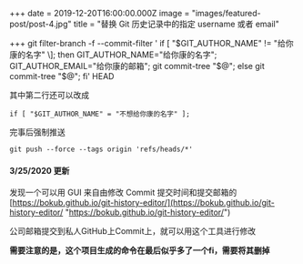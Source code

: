 +++
date = 2019-12-20T16:00:00.000Z
image = "images/featured-post/post-4.jpg"
title = "替换 Git 历史记录中的指定 username 或者 email"

+++
git filter-branch -f --commit-filter '
if \[ "$GIT_AUTHOR_NAME" != "给你康的名字" \];
then
GIT_AUTHOR_NAME="给你康的名字";
GIT_AUTHOR_EMAIL="给你康的邮箱";
git commit-tree "$@";
else
git commit-tree "$@";
fi' HEAD

其中第二行还可以改成

    if [ "$GIT_AUTHOR_NAME" = "不想给你康的名字" ];

完事后强制推送

    git push --force --tags origin 'refs/heads/*'

#### 3/25/2020 更新

发现一个可以用 GUI 来自由修改 Commit 提交时间和提交邮箱的[https://bokub.github.io/git-history-editor/](https://bokub.github.io/git-history-editor/ "https://bokub.github.io/git-history-editor/")

公司邮箱提交到私人GitHub上Commit上，就可以用这个工具进行修改

**需要注意的是，这个项目生成的命令在最后似乎多了一个fi，需要将其删掉**